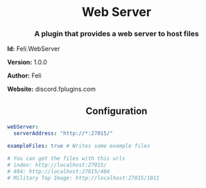 <h1 align="center">Web Server</h1>
<h3 align="center">A plugin that provides a web server to host files</h3>

**Id:** Feli.WebServer

**Version:** 1.0.0

**Author:** Feli

**Website:** discord.fplugins.com

<h2 align="center">Configuration</h1>

```yaml
webServer:
  serverAddress: "http://*:27015/"

exampleFiles: true # Writes some example files

# You can get the files with this urls
# index: http://localhost:27015/
# 404: http://localhost:27015/404
# Military Top Image: http://localhost:27015/1011
```
